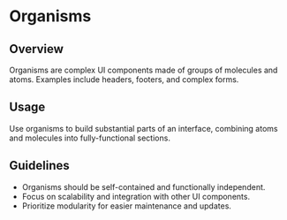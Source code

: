 # Organisms

## Overview

Organisms are complex UI components made of groups of molecules and atoms. Examples include headers, footers, and complex forms.

## Usage

Use organisms to build substantial parts of an interface, combining atoms and molecules into fully-functional sections.

## Guidelines

- Organisms should be self-contained and functionally independent.
- Focus on scalability and integration with other UI components.
- Prioritize modularity for easier maintenance and updates.
